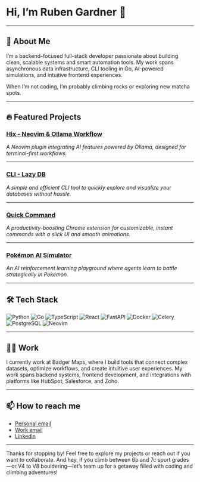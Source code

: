 # Hi, I’m Ruben Gardner 👋
---

## 🚀 About Me

I’m a backend-focused full-stack developer passionate about building clean, scalable systems and smart automation tools. My work spans asynchronous data infrastructure, CLI tooling in Go, AI-powered simulations, and intuitive frontend experiences.  

When I’m not coding, I’m probably climbing rocks or exploring new matcha spots.

---

## 🔥 Featured Projects

### [Hix -  Neovim & Ollama Workflow](https://github.com/rubengardner/neovim-ollama)  
*A Neovim plugin integrating AI features powered by Ollama, designed for terminal-first workflows.*  

---

### [CLI - Lazy DB](https://github.com/rubengardner/lazy-database)  
*A simple and efficient CLI tool to quickly explore and visualize your databases without hassle.*

---

### [Quick Command](https://github.com/rubengardner/quick-command)  
*A productivity-boosting Chrome extension for customizable, instant commands with a slick UI and smooth animations.*  


---

### [Pokémon AI Simulator](https://github.com/rubengardner/pokemon-ai-simulator)  
*An AI reinforcement learning playground where agents learn to battle strategically in Pokémon.*  

---

## 🛠️ Tech Stack

![Python](https://img.shields.io/badge/Python-3776AB?style=for-the-badge&logo=python&logoColor=white)
![Go](https://img.shields.io/badge/Go-00ADD8?style=for-the-badge&logo=go&logoColor=white)
![TypeScript](https://img.shields.io/badge/TypeScript-3178C6?style=for-the-badge&logo=typescript&logoColor=white)
![React](https://img.shields.io/badge/React-61DAFB?style=for-the-badge&logo=react&logoColor=black)
![FastAPI](https://img.shields.io/badge/FastAPI-009688?style=for-the-badge)
![Docker](https://img.shields.io/badge/Docker-2496ED?style=for-the-badge&logo=docker&logoColor=white)
![Celery](https://img.shields.io/badge/Celery-389B43?style=for-the-badge)
![PostgreSQL](https://img.shields.io/badge/PostgreSQL-4169E1?style=for-the-badge&logo=postgresql&logoColor=white)
![Neovim](https://img.shields.io/badge/Neovim-57A143?style=for-the-badge&logo=neovim&logoColor=white)

---

## 🧑‍💻 Work

 I currently work at Badger Maps, where I build tools that connect complex datasets, optimize workflows, and create intuitive user experiences. My work spans backend systems, frontend development, and integrations with platforms like HubSpot, Salesforce, and Zoho. 

 ---
 
## 📫 How to reach me

- [Personal email](rgardnercuesta@example.com)
- [Work email](ruben.gardner@badgermapping.com)
- [Linkedin](https://www.linkedin.com/in/ruben-david-gardner-cuesta-bbb69b167/)

---

Thanks for stopping by! Feel free to explore my projects or reach out if you want to collaborate. And hey, if you climb between 6b and 7c sport grades—or V4 to V8 bouldering—let’s team up for a getaway filled with coding and climbing adventures!



